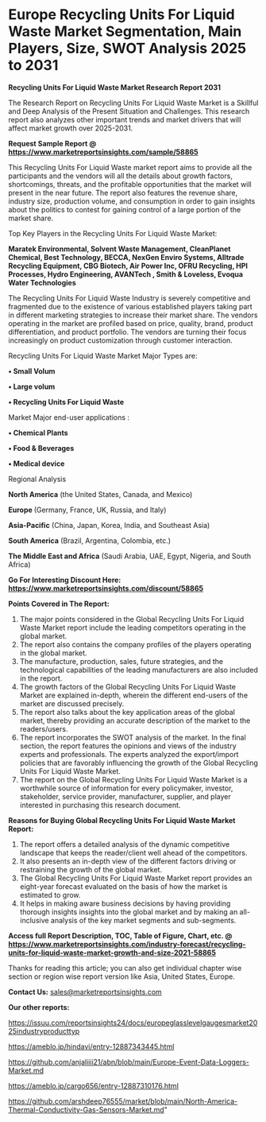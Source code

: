 # Europe Recycling Units For Liquid Waste Market Segmentation, Main Players, Size, SWOT Analysis 2025 to 2031

<strong>Recycling Units For Liquid Waste Market Research Report 2031</strong>

The Research Report on Recycling Units For Liquid Waste Market is a Skillful and Deep Analysis of the Present Situation and Challenges. This research report also analyzes other important trends and market drivers that will affect market growth over 2025-2031.

<strong>Request Sample Report @ <a href=https://www.marketreportsinsights.com/sample/58865>https://www.marketreportsinsights.com/sample/58865</a></strong>

This Recycling Units For Liquid Waste market report aims to provide all the participants and the vendors will all the details about growth factors, shortcomings, threats, and the profitable opportunities that the market will present in the near future. The report also features the revenue share, industry size, production volume, and consumption in order to gain insights about the politics to contest for gaining control of a large portion of the market share.

Top Key Players in the Recycling Units For Liquid Waste Market:

<strong>Maratek Environmental, Solvent Waste Management, CleanPlanet Chemical, Best Technology, BECCA, NexGen Enviro Systems, Alltrade Recycling Equipment, CBG Biotech, Air Power Inc, OFRU Recycling, HPI Processes, Hydro Engineering, AVANTech , Smith & Loveless, Evoqua Water Technologies</strong>

The Recycling Units For Liquid Waste Industry is severely competitive and fragmented due to the existence of various established players taking part in different marketing strategies to increase their market share. The vendors operating in the market are profiled based on price, quality, brand, product differentiation, and product portfolio. The vendors are turning their focus increasingly on product customization through customer interaction.

Recycling Units For Liquid Waste Market Major Types are:

<strong>• Small Volum

• Large volum

• Recycling Units For Liquid Waste</strong>

Market Major end-user applications :

<strong>• Chemical Plants

• Food & Beverages

• Medical device</strong>

Regional Analysis

</u><strong><b>North America</b></strong> (the United States, Canada, and Mexico)

<strong><b>Europe </b></strong>(Germany, France, UK, Russia, and Italy)

<strong><b>Asia-Pacific</b></strong> (China, Japan, Korea, India, and Southeast Asia)

<strong><b>South America</b></strong> (Brazil, Argentina, Colombia, etc.)

<strong><b>The Middle East and Africa</b></strong> (Saudi Arabia, UAE, Egypt, Nigeria, and South Africa)

<strong>Go For Interesting Discount Here: <a href=https://www.marketreportsinsights.com/discount/58865>https://www.marketreportsinsights.com/discount/58865</a></strong>

<strong>Points Covered in The Report:</strong>
<ol>
  <li>The major points considered in the Global Recycling Units For Liquid Waste Market report include the leading competitors operating in the global market.</li>
  <li>The report also contains the company profiles of the players operating in the global market.</li>
  <li>The manufacture, production, sales, future strategies, and the technological capabilities of the leading manufacturers are also included in the report.</li>
  <li>The growth factors of the Global Recycling Units For Liquid Waste Market are explained in-depth, wherein the different end-users of the market are discussed precisely.</li>
  <li>The report also talks about the key application areas of the global market, thereby providing an accurate description of the market to the readers/users.</li>
  <li>The report incorporates the SWOT analysis of the market. In the final section, the report features the opinions and views of the industry experts and professionals. The experts analyzed the export/import policies that are favorably influencing the growth of the Global Recycling Units For Liquid Waste Market.</li>
  <li>The report on the Global Recycling Units For Liquid Waste Market is a worthwhile source of information for every policymaker, investor, stakeholder, service provider, manufacturer, supplier, and player interested in purchasing this research document.</li>
</ol>
<strong>Reasons for Buying Global Recycling Units For Liquid Waste Market Report:</strong>

<ol>
  <li>The report offers a detailed analysis of the dynamic competitive landscape that keeps the reader/client well ahead of the competitors.</li>
  <li>It also presents an in-depth view of the different factors driving or restraining the growth of the global market.</li>
  <li>The Global Recycling Units For Liquid Waste Market report provides an eight-year forecast evaluated on the basis of how the market is estimated to grow.</li>
  <li>It helps in making aware business decisions by having providing thorough insights insights into the global market and by making an all-inclusive analysis of the key market segments and sub-segments.</li>
</ol>
<strong>Access full Report Description, TOC, Table of Figure, Chart, etc. @ <a href=https://www.marketreportsinsights.com/industry-forecast/recycling-units-for-liquid-waste-market-growth-and-size-2021-58865>https://www.marketreportsinsights.com/industry-forecast/recycling-units-for-liquid-waste-market-growth-and-size-2021-58865</a></strong>


Thanks for reading this article; you can also get individual chapter wise section or region wise report version like Asia, United States, Europe.

<strong>Contact Us:</strong>
sales@marketreportsinsights.com

<strong>Our other reports:</strong>

<a href=https://issuu.com/reportsinsights24/docs/europeglasslevelgaugesmarket2025industryproducttyp>https://issuu.com/reportsinsights24/docs/europeglasslevelgaugesmarket2025industryproducttyp</a>

<a href=https://ameblo.jp/hindavi/entry-12887343445.html>https://ameblo.jp/hindavi/entry-12887343445.html</a>

<a href=https://github.com/anjaliiii21/abn/blob/main/Europe-Event-Data-Loggers-Market.md>https://github.com/anjaliiii21/abn/blob/main/Europe-Event-Data-Loggers-Market.md</a>

<a href=https://ameblo.jp/cargo656/entry-12887310176.html>https://ameblo.jp/cargo656/entry-12887310176.html</a>

<a href=https://github.com/arshdeep76555/market/blob/main/North-America-Thermal-Conductivity-Gas-Sensors-Market.md>https://github.com/arshdeep76555/market/blob/main/North-America-Thermal-Conductivity-Gas-Sensors-Market.md</a>"
